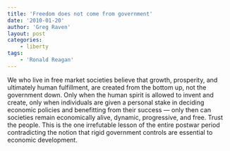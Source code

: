 ```yaml
---
title: 'Freedom does not come from government'
date: '2010-01-20'
author: 'Greg Raven'
layout: post
categories:
    - liberty
tags:
    - 'Ronald Reagan'
---
```


We who live in free market societies believe that growth, prosperity, and ultimately human fulfillment, are created from the bottom up, not the government down. Only when the human spirit is allowed to invent and create, only when individuals are given a personal stake in deciding economic policies and benefitting from their success — only then can societies remain economically alive, dynamic, progressive, and free. Trust the people. This is the one irrefutable lesson of the entire postwar period contradicting the notion that rigid government controls are essential to economic development.
